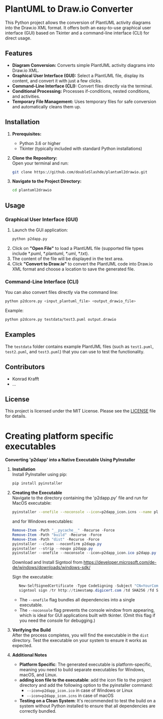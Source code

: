 # PlantUML to Draw.io Converter

This Python project allows the conversion of PlantUML activity diagrams into the Draw.io XML format. It offers both an easy-to-use graphical user interface (GUI) based on Tkinter and a command-line interface (CLI) for direct usage.

## Features

- **Diagram Conversion:** Converts simple PlantUML activity diagrams into Draw.io XML.
- **Graphical User Interface (GUI):** Select a PlantUML file, display its content, and convert it with just a few clicks.
- **Command-Line Interface (CLI):** Convert files directly via the terminal.
- **Conditional Processing:** Processes if-conditions, nested conditions, and activities.
- **Temporary File Management:** Uses temporary files for safe conversion and automatically cleans them up.

## Installation

1. **Prerequisites:**  
   - Python 3.6 or higher  
   - Tkinter (typically included with standard Python installations)

2. **Clone the Repository:**  
   Open your terminal and run:
   ```bash
   git clone https://github.com/doubleSlashde/plantuml2drawio.git
   ```

3. **Navigate to the Project Directory:**
   ```bash
   cd plantuml2drawio
   ```

## Usage

### Graphical User Interface (GUI)

1. Launch the GUI application:
   ```bash
   python p2dapp.py
   ```
2. Click on **"Open File"** to load a PlantUML file (supported file types include *.puml, *.plantuml, *.uml, *.txt).
3. The content of the file will be displayed in the text area.
4. Click **"Convert to Draw.io"** to convert the PlantUML code into Draw.io XML format and choose a location to save the generated file.

### Command-Line Interface (CLI)

You can also convert files directly via the command line:

```bash
python p2dcore.py <input_plantuml_file> <output_drawio_file>
```
Example:
```bash
python p2dcore.py testdata/test3.puml output.drawio
```

## Examples

The `testdata` folder contains example PlantUML files (such as `test1.puml`, `test2.puml`, and `test3.puml`) that you can use to test the functionality.

## Contributors

- Konrad Krafft
- ...

## License

This project is licensed under the MIT License. Please see the [LICENSE](LICENSE) file for details. 

# Creating platform specific executables

**Converting 'p2dapp' into a Native Executable Using PyInstaller**

1. **Installation**  
   Install PyInstaller using pip:
   ```bash
   pip install pyinstaller
   ```

2. **Creating the Executable**  
   Navigate to the directory containing the 'p2dapp.py' file and run for MacOS executable:
   ```bash
   pyinstaller --onefile --noconsole --icon=p2dapp_icon.icns --name plantuml2drawio p2dapp.py
   ```
   and for Windows executables:
   ```powershell
   Remove-Item -Path "__pycache__" -Recurse -Force
   Remove-Item -Path "build" -Recurse -Force
   Remove-Item -Path "dist" -Recurse -Force
   pyinstaller --clean --noconfirm p2dapp.py
   pyinstaller --strip --noupx p2dapp.py
   pyinstaller --onefile --noconsole --icon=p2dapp_icon.ico p2dapp.py
   ```
   Download and Install Signtool from https://developer.microsoft.com/de-de/windows/downloads/windows-sdk/
   
   Sign the executable:
   ```powershell
      New-SelfSignedCertificate -Type CodeSigning -Subject "CN=YourCompany" -KeyUsage DigitalSignature -CertStoreLocation "Cert:\CurrentUser\My"
      signtool sign /tr http://timestamp.digicert.com /td SHA256 /fd SHA256 /a "dist\p2dapp.exe"
   ```
   
   - The `--onefile` flag bundles all dependencies into a single executable.
   - The `--noconsole` flag prevents the console window from appearing, which is ideal for GUI applications built with tkinter. (Omit this flag if you need the console for debugging.)

3. **Verifying the Build**  
   After the process completes, you will find the executable in the `dist` directory. Test the executable on your system to ensure it works as expected.

4. **Additional Notes**  
   - **Platform Specific**: The generated executable is platform-specific, meaning you need to build separate executables for Windows, macOS, and Linux.
   - **adding icon file to the executable**: add the icon file to the project directory and add the following option to the pyinstaller command: 
     - `--icon=p2dapp_icon.ico` in case of Windows or Linux
     - `--icon=p2dapp_icon.icns` in case of macOS
   - **Testing on a Clean System**: It's recommended to test the build on a system without Python installed to ensure that all dependencies are correctly bundled.

